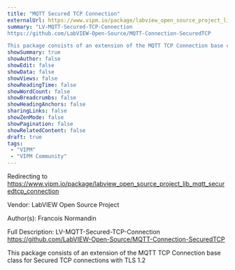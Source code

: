 ```yaml
---
title: "MQTT Secured TCP Connection"
externalUrl: https://www.vipm.io/package/labview_open_source_project_lib_mqtt_securedtcp_connection
summary: "LV-MQTT-Secured-TCP-Connection
https://github.com/LabVIEW-Open-Source/MQTT-Connection-SecuredTCP

This package consists of an extension of the MQTT TCP Connection base class for Secured TCP connections with TLS 1.2."
showSummary: true
showAuthor: false
showEdit: false
showData: false
showViews: false
showReadingTime: false
showWordCount: false
showBreadcrumbs: false
showHeadingAnchors: false
sharingLinks: false
showZenMode: false
showPagination: false
showRelatedContent: false
draft: true
tags:
 - "VIPM"
 - "VIPM Community"
---
```


Redirecting to https://www.vipm.io/package/labview_open_source_project_lib_mqtt_securedtcp_connection

Vendor: LabVIEW Open Source Project

Author(s): Francois Normandin
 
Full Description:
LV-MQTT-Secured-TCP-Connection
https://github.com/LabVIEW-Open-Source/MQTT-Connection-SecuredTCP

This package consists of an extension of the MQTT TCP Connection base class for Secured TCP connections with TLS 1.2